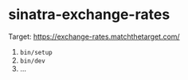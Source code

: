 # sinatra-exchange-rates

Target: https://exchange-rates.matchthetarget.com/

1. `bin/setup`
2. `bin/dev`
3. ...
